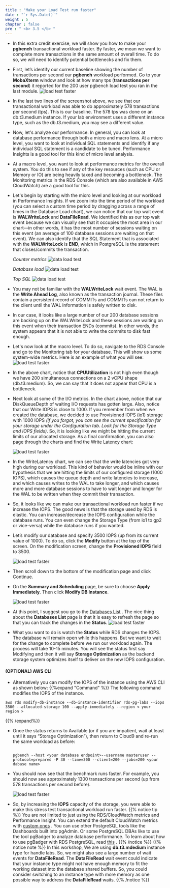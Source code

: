 ```yaml
---
title : "Make your Load Test run faster"
date : "`r Sys.Date()`"
weight : 5
chapter : false
pre : " <b> 3.5 </b> "
---
```


- In this extra credit exercise, we will show you how to make your **pgbench** transactional workload faster. By faster, we mean we want to complete more transactions in the same amount of overall time. To do so, we will need to identify potential bottlenecks and fix them.

- First, let’s identify our current baseline showing the number of transactions per second our **pgbench** workload performed. Go to your **MobaXterm** window and look at how many tps (**transactions per second**) it reported for the 200 user pgbench load test you ran in the last module.
    ![load test faster](/images/3/3-5/1.png)

- In the last two lines of the screenshot above, we see that our transactional workload was able to do approximately 578 transactions per second (tps). This is our baseline. The 578 tps was done on an db.t3.medium instance. If your lab environment uses a different instance type, such as the db.t3.medium, you may see a different value.

- Now, let's analyze our performance. In general, you can look at database performance through both a micro and macro lens. At a micro level, you want to look at individual SQL statements and identify if any individual SQL statement is a candidate to be tuned. Performance Insights is a good tool for this kind of micro level analysis.

- At a macro level, you want to look at performance metrics for the overall system. You do this to see if any of the key resources (such as CPU or Memory or IO) are being heavily taxed and becoming a bottleneck. The Monitoring metrics in the RDS Console (which are also available in AWS CloudWatch) are a good tool for this.

- Let's begin by starting with the micro level and looking at our workload in Performance Insights. If we zoom into the time period of the workload (you can select a custom time period by dragging across a range of times in the Database Load chart), we can notice that our top wait event is **WALWriteLock** and **DataFileRead**. We identified this as our top wait event because we can visually see that it occupies the most area in our chart—in other words, it has the most number of sessions waiting on this event (an average of 100 database sessions are waiting on that event). We can also identify that the SQL Statement that is associated with the **WALWriteLock** is **END**, which in PostgreSQL is the statement that closes/commits the transaction.

    *Counter metrics*
        ![data load test](/images/3/3-4/3.png)

    *Database load*
        ![data load test](/images/3/3-4/4.png)

    *Top SQL*
        ![data load test](/images/3/3-4/5.png)

- You may not be familiar with the **WALWriteLock** wait event. The WAL is the **Write Ahead Log**, also known as the transaction journal. These files contain a persistent record of COMMITs and COMMITs can not return to the client until the WAL information is safely written to disk.

- In our case, it looks like a large number of our 200 database sessions are backing up on the WALWriteLock and these sessions are waiting on this event when their transaction ENDs (commits). In other words, the system appears that it is not able to write the commits to disk fast enough.

- Let's now look at the macro level. To do so, navigate to the RDS Console and go to the Monitoring tab for your database. This will show us some system-wide metrics. Here is an example of what you will see:
    ![load test faster](/images/3/3-5/3.png)

- In the above chart, notice that **CPUUtilization** is not high even though we have 200 simultaneous connections on a 2 vCPU shape (db.t3.medium). So, we can say that it does not appear that CPU is a bottleneck.

- Next look at some of the I/O metrics. In the chart above, notice that our DiskQueueDepth of waiting I/O requests has gotten large. Also, notice that our Write IOPS is close to 1000. If you remember from when we created the database, we decided to use Provisioned IOPS (io1) storage with 1000 IOPS *(if you forgot, you can see the current specification for your storage under the Configuration tab. Look for the Storage Type and IOPS fields)*. So, it is looking like we might be hitting the current limits of our allocated storage. As a final confirmation, you can also page through the charts and find the Write Latency chart:

    ![load test faster](/images/3/3-5/4.png)

- In the WriteLatency chart, we can see that the write latencies got very high during our workload. This kind of behavior would be inline with our hypothesis that we are hitting the limits of our configured storage (1000 IOPS), which causes the queue depth and write latencies to increase, and which causes writes to the WAL to take longer, and which causes more and more database sessions to have to wait longer and longer for the WAL to be written when they commit their transaction.

- So, it looks like we can make our transactional workload run faster if we increase the IOPS. The good news is that the storage used by RDS is elastic. You can increase/decrease the IOPS configuration while the database runs. You can even change the Storage Type (from io1 to gp2 or vice-versa) while the database runs if you wanted.

- Let’s modify our database and specify 3500 IOPS (up from its current value of 1000). To do so, click the **Modify** button at the top of the screen. On the modification screen, change the **Provisioned IOPS** field to 3500.

    ![load test faster](/images/3/3-5/5.png)

- Then scroll down to the bottom of the modification page and click Continue.

- On the **Summary and Scheduling** page, be sure to choose **Apply Immediately**. Then click **Modify DB Instance**.

    ![load test faster](/images/3/3-5/6.png)

- At this point, I suggest you go to the [Databases List](https://console.aws.amazon.com/rds/home#databases:) . The nice thing about the **Databases List** page is that it is easy to refresh the page so that you can track the changes in the **Status**.
    ![load test faster](/images/3/3-5/7.png)

- What you want to do is watch the **Status** while RDS changes the IOPS. The database will remain open while this happens. But we want to wait for the change to complete before we run our workload again. The process will take 10-15 minutes. You will see the status first say Modifying and then it will say **Storage Optimization** as the backend storage system optimizes itself to deliver on the new IOPS configuration.

#### (OPTIONAL) AWS CLI
- Alternatively you can modify the IOPS of the instance using the AWS CLI as shown below:
{{%expand "Command" %}}
The following command modifies the IOPS of the instance.
```
aws rds modify-db-instance --db-instance-identifier rds-pg-labs --iops 3500 --allocated-storage 100 --apply-immediately --region < your region >
```
{{% /expand%}}

- Once the status returns to Available (or if you are impatient, wait at least until it says “Storage Optimization”), then return to Cloud9 and re-run the same workload as before:
    ```

    pgbench --host <your database endpoint>--username masteruser --protocol=prepared -P 30 --time=300 --client=200 --jobs=200 <your dabase name>

    ```

- You should now see that the benchmark runs faster. For example, you should now see approximately 1300 transactions per second (up from 578 transactions per second before).

    ![load test faster](/images/3/3-5/8.png)

- So, by increasing the **IOPS** capacity of the storage, you were able to make this stress test transactional workload run faster.
{{% notice tip %}}
You are not limited to just using the RDS/CloudWatch metrics and Performance Insight. You can extend the default CloudWatch metrics with [custom ones](https://github.com/awslabs/amazon-aurora-postgres-monitoring) . You can use other PostgreSQL tools like the Dashboards built into pgAdmin. Or some PostgreSQL DBAs like to use the tool pgBadger to analyze database performance. To learn about how to use pgBadger with RDS PostgreSQL, read [this](https://aws.amazon.com/blogs/database/optimizing-and-tuning-queries-in-amazon-rds-postgresql-based-on-native-and-external-tools/) .
{{% /notice %}}
{{% notice note %}}
 In this workshop, We are using **db.t3.mdedium** instance type for handle labs. So, we might also see a large number of wait events for **DataFileRead**. The **DataFileRead** wait event could indicate that your instance type might not have enough memory to fit the working dataset into the database shared buffers. So, you could consider switching to an instance type with more memory as one possible way to address the **DataFileRead** waits.
{{% /notice %}}
